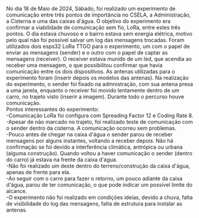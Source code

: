 No dia 18 de Maio de 2024, Sábado, foi realizado um experimento de comunicação entre três pontos de importância no CSELA, a Administração, a Cisterna e uma das caixas d'água. 
O objetivo do experimento era confirmar a viabilidade de comunicação sem fio, LoRa, entre estes três pontos. 
O dia estava chuvoso e o bairro estava sem energia elétrica, motivo pelo qual não foi possível salvar um log das mensagens trocadas. 
Foram utilizados dois esps32 LoRa TTGO para o experimento, um com o papel de enviar as mensagens (sender) e o outro com o papel de captar as mensagens (receiver). O receiver estava munido de um led, que acendia ao receber uma mensagem, o que possibilitou confirmar
que havia comunicação entre os dois dispositivos. As antenas utilizadas para o experimento foram (inserir depois os modelos das antenas). 
Na realização do experimento, o sender foi fixado na admnistração, com sua antena presa a uma janela, enquanto o receiver foi movido lentamente dentro de um carro, no trajeto visto (inserir a imagem). Durante todo o percurso houve comunicação.<br />
Pontos interessantes do experimento:<br />
  -Comunicação LoRa foi configura com Spreading Factor 12 e Coding Rate 8.<br />
  -Apesar de não marcado no trajeto, foi realizado teste de comunicação com o sender dentro da cisterna. A comunicação ocorreu sem problemas.<br />
  -Pouco antes de chegar na caixa d'água o sender parou de receber mensagens por alguns instantes, voltando a receber depois. Não há confirmação se foi devido a interferência climática, antrópica ou urbana (alguma construção). Quando voltou a haver comunicação o sender (dentro do carro) já estava na frente da caixa d'água. <br />
  -Não foi realizado um deste dentro do terreno/construção da caixa d'água, apenas de frente para ela. <br />
  -Ao seguir com o carro para fazer o retorno, um pouco adiante da caixa d'água, parou de ter comunicação, o que pode indicar um possível limite do alcance. <br />
  -O experimento não foi realizado em condições ideias, devido a chuva, falta de visibilidade do log das mensagens, falta de estrutura para instalar as antenas. <br />

